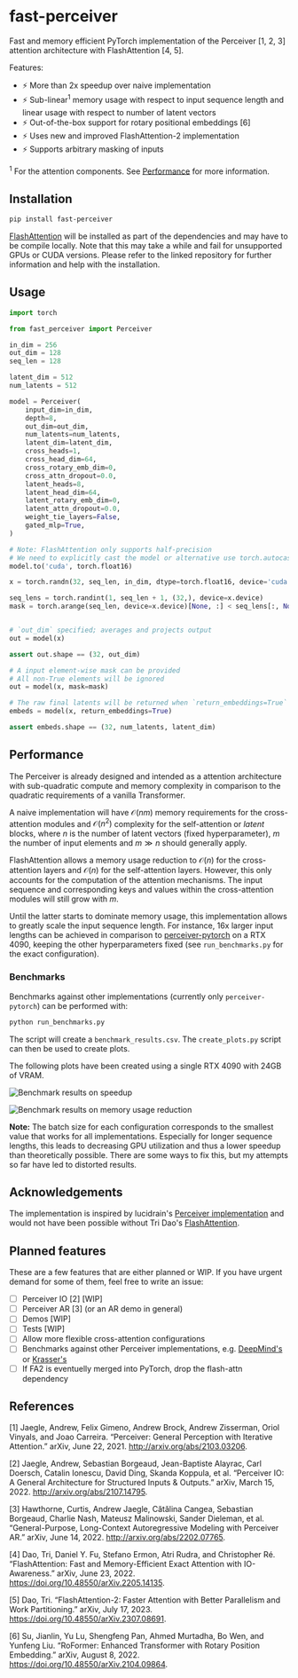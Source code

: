 fast-perceiver
=========================

Fast and memory efficient PyTorch implementation of the Perceiver [1, 2, 3] attention architecture with FlashAttention [4, 5].

Features:

* ⚡ More than 2x speedup over naive implementation
* ⚡ Sub-linear<sup>1</sup> memory usage with respect to input sequence length and linear usage with respect to number of latent vectors
* ⚡ Out-of-the-box support for rotary positional embeddings [6]
* ⚡ Uses new and improved FlashAttention-2 implementation
* ⚡ Supports arbitrary masking of inputs

<sup>1</sup> For the attention components. See [Performance](#performance) for more information.

Installation
------------

```bash
pip install fast-perceiver
```

[FlashAttention](https://github.com/Dao-AILab/flash-attention) will be installed as part of the dependencies and may have to be compile locally. Note that this may take a while and fail for unsupported GPUs or CUDA versions. Please refer to the linked repository for further information and help with the installation.

Usage
-----

```python
import torch

from fast_perceiver import Perceiver

in_dim = 256
out_dim = 128
seq_len = 128

latent_dim = 512
num_latents = 512

model = Perceiver(
    input_dim=in_dim,
    depth=8,
    out_dim=out_dim,
    num_latents=num_latents,
    latent_dim=latent_dim,
    cross_heads=1,
    cross_head_dim=64,
    cross_rotary_emb_dim=0,
    cross_attn_dropout=0.0,
    latent_heads=8,
    latent_head_dim=64,
    latent_rotary_emb_dim=0,
    latent_attn_dropout=0.0,
    weight_tie_layers=False,
    gated_mlp=True,
)

# Note: FlashAttention only supports half-precision
# We need to explicitly cast the model or alternative use torch.autocast
model.to('cuda', torch.float16)

x = torch.randn(32, seq_len, in_dim, dtype=torch.float16, device='cuda')

seq_lens = torch.randint(1, seq_len + 1, (32,), device=x.device)
mask = torch.arange(seq_len, device=x.device)[None, :] < seq_lens[:, None]


# `out_dim` specified; averages and projects output
out = model(x)

assert out.shape == (32, out_dim)

# A input element-wise mask can be provided
# All non-True elements will be ignored
out = model(x, mask=mask)

# The raw final latents will be returned when `return_embeddings=True`
embeds = model(x, return_embeddings=True)

assert embeds.shape == (32, num_latents, latent_dim)
```

Performance
-----------

The Perceiver is already designed and intended as a attention architecture with sub-quadratic compute and memory complexity in comparison to the quadratic requirements of a vanilla Transformer.

A naive implementation will have $\mathcal{O}(nm)$ memory requirements for the cross-attention modules and $\mathcal{O}(n^2)$ complexity for the self-attention or _latent_ blocks, where $n$ is the number of latent vectors (fixed hyperparameter), $m$ the number of input elements and $m \gg n$ should generally apply.

FlashAttention allows a memory usage reduction to $\mathcal{O}(n)$ for the cross-attention layers and $\mathcal{O}(n)$ for the self-attention layers. However, this only accounts for the computation of the attention mechanisms. The input sequence and corresponding keys and values within the cross-attention modules will still grow with $m$.

Until the latter starts to dominate memory usage, this implementation allows to greatly scale the input sequence length. For instance, 16x larger input lengths can be achieved in comparison to [perceiver-pytorch](https://github.com/lucidrains/perceiver-pytorch) on a RTX 4090, keeping the other hyperparameters fixed (see `run_benchmarks.py` for the exact configuration).

### Benchmarks

Benchmarks against other implementations (currently only `perceiver-pytorch`) can be performed with:

```bash
python run_benchmarks.py
```

The script will create a `benchmark_results.csv`. The `create_plots.py` script can then be used to create plots.

The following plots have been created using a single RTX 4090 with 24GB of VRAM.

![Benchmark results on speedup](figures/benchmark_speedup.png)

![Benchmark results on memory usage reduction](figures/benchmark_memory_usage_reduction.png)

**Note:** The batch size for each configuration corresponds to the smallest value that works for all implementations. Especially for longer sequence lengths, this leads to decreasing GPU utilization and thus a lower speedup than theoretically possible. There are some ways to fix this, but my attempts so far have led to distorted results.

Acknowledgements
----------------

The implementation is inspired by lucidrain's [Perceiver implementation](https://github.com/lucidrains/perceiver-pytorc) and would not have been possible without Tri Dao's [FlashAttention](https://github.com/Dao-AILab/flash-attention).

Planned features
---------------

These are a few features that are either planned or WIP. If you have urgent demand for some of them, feel free to write an issue:

- [ ] Perceiver IO [2] [WIP]
- [ ] Perceiver AR [3] (or an AR demo in general)
- [ ] Demos [WIP]
- [ ] Tests [WIP]
- [ ] Allow more flexible cross-attention configurations
- [ ] Benchmarks against other Perceiver implementations, e.g. [DeepMind's](https://github.com/deepmind/deepmind-research/tree/master/perceiver) or [Krasser's](https://github.com/krasserm/perceiver-io)
- [ ] If FA2 is eventuelly merged into PyTorch, drop the flash-attn dependency

References
----------

[1] Jaegle, Andrew, Felix Gimeno, Andrew Brock, Andrew Zisserman, Oriol Vinyals, and Joao Carreira. “Perceiver: General Perception with Iterative Attention.” arXiv, June 22, 2021. http://arxiv.org/abs/2103.03206.

[2] Jaegle, Andrew, Sebastian Borgeaud, Jean-Baptiste Alayrac, Carl Doersch, Catalin Ionescu, David Ding, Skanda Koppula, et al. “Perceiver IO: A General Architecture for Structured Inputs & Outputs.” arXiv, March 15, 2022. http://arxiv.org/abs/2107.14795.

[3] Hawthorne, Curtis, Andrew Jaegle, Cătălina Cangea, Sebastian Borgeaud, Charlie Nash, Mateusz Malinowski, Sander Dieleman, et al. “General-Purpose, Long-Context Autoregressive Modeling with Perceiver AR.” arXiv, June 14, 2022. http://arxiv.org/abs/2202.07765.

[4] Dao, Tri, Daniel Y. Fu, Stefano Ermon, Atri Rudra, and Christopher Ré. “FlashAttention: Fast and Memory-Efficient Exact Attention with IO-Awareness.” arXiv, June 23, 2022. https://doi.org/10.48550/arXiv.2205.14135.

[5] Dao, Tri. “FlashAttention-2: Faster Attention with Better Parallelism and Work Partitioning.” arXiv, July 17, 2023. https://doi.org/10.48550/arXiv.2307.08691.

[6] Su, Jianlin, Yu Lu, Shengfeng Pan, Ahmed Murtadha, Bo Wen, and Yunfeng Liu. “RoFormer: Enhanced Transformer with Rotary Position Embedding.” arXiv, August 8, 2022. https://doi.org/10.48550/arXiv.2104.09864.
